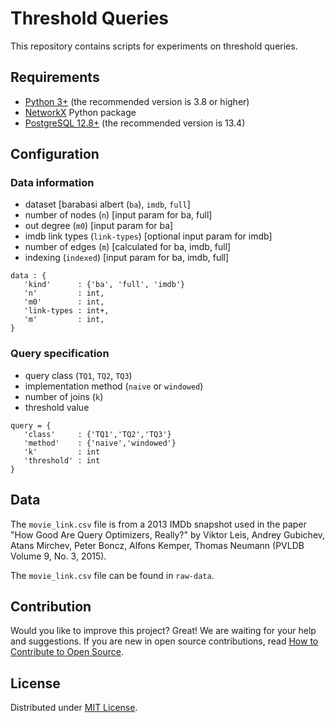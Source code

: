 # Threshold Queries

This repository contains scripts for experiments on threshold queries.

## Requirements

* [Python 3+](https://www.python.org/) (the recommended version is 3.8 or higher)
* [NetworkX](https://networkx.org/) Python package
* [PostgreSQL 12.8+](https://www.postgresql.org/) (the recommended version is 13.4)

## Configuration

### Data information
* dataset [barabasi albert (`ba`), `imdb`, `full`]
* number of nodes (`n`)          [input param for ba, full]
* out degree      (`m0`)         [input param for ba] 
* imdb link types (`link-types`) [optional input param for imdb]
* number of edges (`m`)          [calculated for ba, imdb, full]
* indexing        (`indexed`)    [input param for ba, imdb, full]

```
data : {
   'kind'      : {'ba', 'full', 'imdb'}
   'n'         : int, 
   'm0'        : int,
   'link-types : int+, 
   'm'         : int,
}
```

### Query specification

* query class (`TQ1`, `TQ2`, `TQ3`)
* implementation method (`naive` or `windowed`)
* number of joins (`k`)
* threshold value 

```
query = {
   'class'     : {'TQ1','TQ2','TQ3'}
   'method'    : {'naive','windowed'}
   'k'         : int
   'threshold' : int 
}
```

## Data

The `movie_link.csv` file is from a 2013 IMDb snapshot used in the paper "How Good Are Query Optimizers, Really?" by Viktor Leis, Andrey Gubichev, Atans Mirchev, Peter Boncz, Alfons Kemper, Thomas Neumann (PVLDB Volume 9, No. 3, 2015).

The `movie_link.csv` file can be found in `raw-data`.

## Contribution

Would you like to improve this project? Great! We are waiting for your help and suggestions. If you are new in open source contributions, read [How to Contribute to Open Source](https://opensource.guide/how-to-contribute/).

## License

Distributed under [MIT License](https://github.com/domel/TQs/blob/main/LICENSE).
